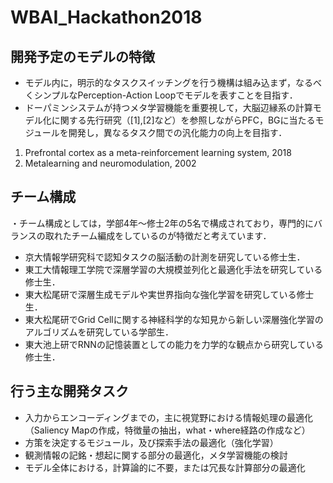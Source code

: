 # WBAI_Hackathon2018

## 開発予定のモデルの特徴
- モデル内に，明示的なタスクスイッチングを行う機構は組み込まず，なるべくシンプルなPerception-Action Loopでモデルを表すことを目指す．
- ドーパミンシステムが持つメタ学習機能を重要視して，大脳辺縁系の計算モデル化に関する先行研究（[1],[2]など）を参照しながらPFC，BGに当たるモジュールを開発し，異なるタスク間での汎化能力の向上を目指す．
1. Prefrontal cortex as a meta-reinforcement learning system, 2018
2. Metalearning and neuromodulation, 2002
## チーム構成
・チーム構成としては，学部4年〜修士2年の5名で構成されており，専門的にバランスの取れたチーム編成をしているのが特徴だと考えています．
  - 京大情報学研究科で認知タスクの脳活動の計測を研究している修士生．
  - 東工大情報理工学院で深層学習の大規模並列化と最適化手法を研究している修士生．
  - 東大松尾研で深層生成モデルや実世界指向な強化学習を研究している修士生．
  - 東大松尾研でGrid Cellに関する神経科学的な知見から新しい深層強化学習のアルゴリズムを研究している学部生．
  - 東大池上研でRNNの記憶装置としての能力を力学的な観点から研究している修士生．
## 行う主な開発タスク
  - 入力からエンコーディングまでの，主に視覚野における情報処理の最適化（Saliency Mapの作成，特徴量の抽出，what・where経路の作成など）
  - 方策を決定するモジュール，及び探索手法の最適化（強化学習）
  - 観測情報の記銘・想起に関する部分の最適化，メタ学習機能の検討
  - モデル全体における，計算論的に不要，または冗長な計算部分の最適化
